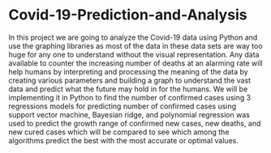 # Covid-19-Prediction-and-Analysis
In this project we are going to analyze the Covid-19 data using Python and use the graphing libraries as most of the data in these data sets are way too huge for any one to understand without the visual representation. Any data available to counter the increasing number of deaths at an alarming rate will help humans by interpreting and processing the meaning of the data by creating various parameters and building a graph to understand the vast data and predict what the future may hold in for the humans. We will be implementing it in Python to find the number of confirmed cases using 3 regressions models for predicting number of confirmed cases using support vector machine, Bayesian ridge, and polynomial regression was used to predict the growth range of confirmed new cases, new deaths, and new cured cases which will be compared to see which among the algorithms predict the best with the most accurate or optimal values.
